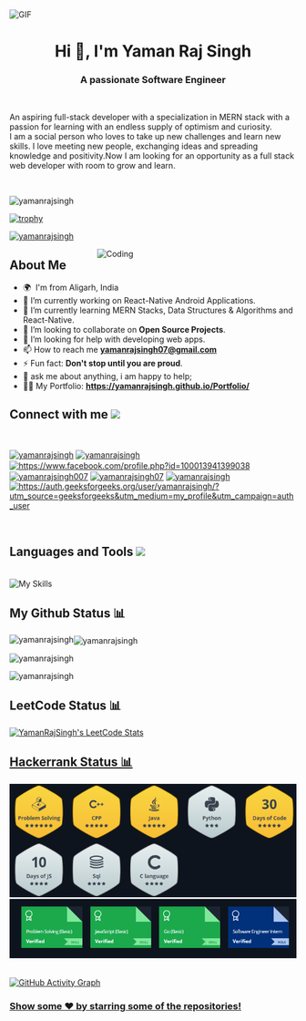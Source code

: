  <img align="center" alt="GIF" clear="both" src="https://user-images.githubusercontent.com/74038190/213910845-af37a709-8995-40d6-be59-724526e3c3d7.gif" width="100%" height="50%" />
<h1 align="center">Hi 👋, I'm Yaman Raj Singh</h1>
<h3 align="center">A passionate Software Engineer</h3>
</br>
<p>An aspiring full-stack developer with a specialization in MERN stack with a passion for learning with an endless supply of optimism and curiosity.<br/>
I am a social person who loves to take up new challenges and learn new skills. I love meeting new people, exchanging ideas and spreading knowledge and 
positivity.Now I am looking for an opportunity as a full stack web developer with room to grow and learn.</p>
</br>
<p align="left"> <img src="https://komarev.com/ghpvc/?username=yamanrajsingh&label=Profile%20views&color=0e75b6&style=flat" alt="yamanrajsingh" /> </p>

 [![trophy](https://github-profile-trophy.vercel.app/?username=yamanrajsingh&theme=onedark)](https://github.com/yamanrajsingh/github-profile-trophy)

<p align="left"> <a href="https://twitter.com/yamanrajsingh" target="blank"><img src="https://img.shields.io/twitter/follow/yamanrajsingh?logo=twitter&style=for-the-badge" alt="yamanrajsingh" /></a> </p>

<img align="right" alt="Coding" width="350" src="https://user-images.githubusercontent.com/74038190/216644497-1951db19-8f3d-4e44-ac08-8e9d7e0d94a7.gif" />

## About Me
* 🌍  I'm from Aligarh, India
* 🔭 I’m currently working on  React-Native Android Applications.
* 🌱 I’m currently learning MERN Stacks, Data Structures & Algorithms and React-Native.
* 👯 I’m looking to collaborate on **Open Source Projects**.
* 🤔 I’m looking for help with developing web apps.
* 📫 How to reach me **yamanrajsingh07@gmail.com**
* ⚡ Fun fact: **Don't stop until you are proud**.
* 💬 ask me about anything, i am happy to help;
* 👨‍💻 My Portfolio: **https://yamanrajsingh.github.io/Portfolio/**


<h2 align="left">Connect with me <img src='https://user-images.githubusercontent.com/69167064/159184623-31d54ed6-95b7-4522-9da7-2ce0d07457df.gif' width="80px"></h2>
</br>
<p align="left">
<a href="https://twitter.com/yamanrajsingh" target="blank"><img align="center" src="https://raw.githubusercontent.com/rahuldkjain/github-profile-readme-generator/master/src/images/icons/Social/twitter.svg" alt="yamanrajsingh" height="30" width="40" /></a>
<a href="https://linkedin.com/in/yamanrajsingh" target="blank"><img align="center" src="https://raw.githubusercontent.com/rahuldkjain/github-profile-readme-generator/master/src/images/icons/Social/linked-in-alt.svg" alt="yamanrajsingh" height="30" width="40" /></a>
<a href="https://www.facebook.com/profile.php?id=100013941399038" target="blank"><img align="center" src="https://raw.githubusercontent.com/rahuldkjain/github-profile-readme-generator/master/src/images/icons/Social/facebook.svg" alt="https://www.facebook.com/profile.php?id=100013941399038" height="30" width="40" /></a>
<a href="https://instagram.com/yamanrajsingh007" target="blank"><img align="center" src="https://raw.githubusercontent.com/rahuldkjain/github-profile-readme-generator/master/src/images/icons/Social/instagram.svg" alt="yamanrajsingh007" height="30" width="40" /></a>
<a href="https://www.hackerrank.com/yamanrajsingh07" target="blank"><img align="center" src="https://raw.githubusercontent.com/rahuldkjain/github-profile-readme-generator/master/src/images/icons/Social/hackerrank.svg" alt="yamanrajsingh07" height="30" width="40" /></a>
<a href="https://www.leetcode.com/yamanrajsingh" target="blank"><img align="center" src="https://raw.githubusercontent.com/rahuldkjain/github-profile-readme-generator/master/src/images/icons/Social/leet-code.svg" alt="yamanrajsingh" height="30" width="40" /></a>
<a href="https://auth.geeksforgeeks.org/user/https://auth.geeksforgeeks.org/user/yamanrajsingh/?utm_source=geeksforgeeks&utm_medium=my_profile&utm_campaign=auth_user" target="blank"><img align="center" src="https://raw.githubusercontent.com/rahuldkjain/github-profile-readme-generator/master/src/images/icons/Social/geeks-for-geeks.svg" alt="https://auth.geeksforgeeks.org/user/yamanrajsingh/?utm_source=geeksforgeeks&utm_medium=my_profile&utm_campaign=auth_user" height="30" width="40" /></a>
</p>
</br>
<h2 align="left">Languages and Tools
 <img src = "https://media2.giphy.com/media/QssGEmpkyEOhBCb7e1/giphy.gif?cid=ecf05e47a0n3gi1bfqntqmob8g9aid1oyj2wr3ds3mg700bl&rid=giphy.gif" width = 32px></h2>
</br>
<img src="https://skillicons.dev/icons?i=bash,c,cpp,css,eclipse,express,firebase,git,github,go,html,idea,java,js,mongodb,mysql,nodejs,npm,postman,pycharm,react,tailwind,vscode" alt="My Skills">


</br>
<h2>My Github Status 📊</h2>
<p><img align="left" src="https://github-profile-summary-cards.vercel.app/api/cards/most-commit-language?username=yamanrajsingh&theme=github_dark" alt="yamanrajsingh" /></p>
<p><img align="center" src="https://github-readme-stats.vercel.app/api?username=yamanrajsingh&show_icons=true&theme=tokyonight" alt="yamanrajsingh" /></p>
<p align="left"><img src="https://github-readme-streak-stats.herokuapp.com/?user=yamanrajsingh&theme=blood-dark&date_format=M%20j%5B%2C%20Y%5D" alt="yamanrajsingh" /></p>
<p align="left"><img src="https://github-profile-summary-cards.vercel.app/api/cards/profile-details?username=yamanrajsingh&theme=github_dark" alt="yamanrajsingh" /></p>



<h2>LeetCode Status 📊</h2>
<p> <a href="https://leetcode.com/u/yamanrajsingh/" target="_blank">
    <img title="YamanRajSingh LeetCode Stats" alt="YamanRajSingh's LeetCode Stats" src="https://leetcode-stats.vercel.app/api?username=yamanrajsingh&theme=dark" /> </p>

    
 
 <h2>Hackerrank Status 📊</h2>
 <p>  <a href="https://www.hackerrank.com/yamanrajsingh07" target="blank">
   <img src="https://github.com/yamanrajsingh/yamanrajsingh/blob/main/Badges.png" alt="Badges"/>
 <img src="https://github.com/yamanrajsingh/yamanrajsingh/blob/main/certificates.png" alt="Badges"/>
 </p>


<br />

<div>
    <img src="https://github-readme-activity-graph.vercel.app/graph?username=yamanrajsingh&bg_color=000000&color=9e4c98&line=9e4c98&point=33862d&area=true&hide_border=true" alt="GitHub Activity Graph">
</div>

<div class="center">
    <h3 class="center">Show some ❤️ by starring some of the repositories!</h3>
</div>
